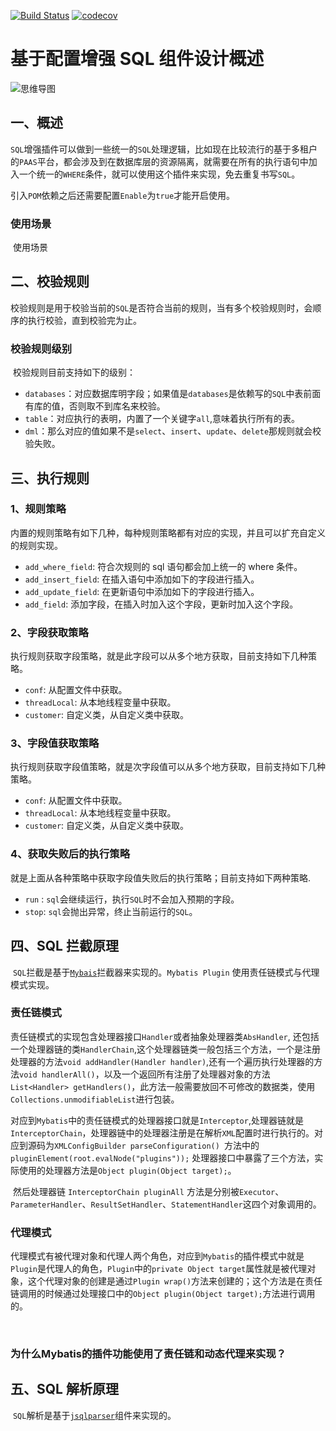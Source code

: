 
[![Build Status](https://travis-ci.org/lengrongfu/mybatis-plugin-spring-boot.svg?branch=master)](https://travis-ci.org/lengrongfu/mybatis-plugin-spring-boot.svg?branch=master)
[![codecov](https://codecov.io/gh/lengrongfu/mybatis-plugin-spring-boot/branch/master/graph/badge.svg)](https://codecov.io/gh/lengrongfu/mybatis-plugin-spring-boot)


# 基于配置增强 SQL 组件设计概述

![思维导图](https://github.com/lengrongfu/images/blob/master/mybatis-plugin-spring-boot/页面-2.png)

## 一、概述

​		`SQL`增强插件可以做到一些统一的`SQL`处理逻辑，比如现在比较流行的基于多租户的`PAAS`平台，都会涉及到在数据库层的资源隔离，就需要在所有的执行语句中加入一个统一的`WHERE`条件，就可以使用这个插件来实现，免去重复书写`SQL`。

​		引入`POM`依赖之后还需要配置`Enable`为`true`才能开启使用。

### 使用场景

​		使用场景

## 二、校验规则

​     校验规则是用于校验当前的`SQL`是否符合当前的规则，当有多个校验规则时，会顺序的执行校验，直到校验完为止。

### 校验规则级别

​		校验规则目前支持如下的级别：

- `databases`：对应数据库明字段；如果值是`databases`是依赖写的`SQL`中表前面有库的值，否则取不到库名来校验。
- `table`：对应执行的表明，内置了一个关键字`all`,意味着执行所有的表。
- `dml`：那么对应的值如果不是`select`、`insert`、`update`、`delete`那规则就会校验失败。

## 三、执行规则

### 1、规则策略

​		内置的规则策略有如下几种，每种规则策略都有对应的实现，并且可以扩充自定义的规则实现。

- `add_where_field`: 符合次规则的 sql 语句都会加上统一的 where 条件。
- `add_insert_field`: 在插入语句中添加如下的字段进行插入。
- `add_update_field`: 在更新语句中添加如下的字段进行插入。
- `add_field`: 添加字段，在插入时加入这个字段，更新时加入这个字段。

### 2、字段获取策略

​			执行规则获取字段策略，就是此字段可以从多个地方获取，目前支持如下几种策略。

- `conf`: 从配置文件中获取。
- `threadLocal`: 从本地线程变量中获取。
- `customer`: 自定义类，从自定义类中获取。

### 3、字段值获取策略

​		执行规则获取字段值策略，就是次字段值可以从多个地方获取，目前支持如下几种策略。

- `conf`: 从配置文件中获取。
- `threadLocal`: 从本地线程变量中获取。
- `customer`: 自定义类，从自定义类中获取。

### 4、获取失败后的执行策略

​	 就是上面从各种策略中获取字段值失败后的执行策略；目前支持如下两种策略.

- `run` : `sql`会继续运行，执行`SQL`时不会加入预期的字段。
- `stop`: `sql`会抛出异常，终止当前运行的`SQL`。

## 四、SQL 拦截原理

​	`SQL`拦截是基于[`Mybais`](https://mybatis.org/mybatis-3/apidocs/reference/org/apache/ibatis/plugin/Interceptor.html)拦截器来实现的。`Mybatis Plugin`  使用责任链模式与代理模式实现。

### 责任链模式

​		责任链模式的实现包含处理器接口`Handler`或者抽象处理器类`AbsHandler`, 还包括一个处理器链的类`HandlerChain`,这个处理器链类一般包括三个方法，一个是注册处理器的方法`void addHandler(Handler handler)`,还有一个遍历执行处理器的方法`void handlerAll()`，以及一个返回所有注册了处理器对象的方法`List<Handler> getHandlers()`，此方法一般需要放回不可修改的数据类，使用`Collections.unmodifiableList`进行包装。

​		对应到`Mybatis`中的责任链模式的处理器接口就是`Interceptor`,处理器链就是`InterceptorChain`，处理器链中的处理器注册是在解析`XML`配置时进行执行的。对应到源码为`XMLConfigBuilder parseConfiguration() `方法中的`pluginElement(root.evalNode("plugins"));` 处理器接口中暴露了三个方法，实际使用的处理器方法是`Object plugin(Object target);`。

​		然后处理器链 `InterceptorChain pluginAll` 方法是分别被`Executor`、`ParameterHandler`、`ResultSetHandler`、`StatementHandler`这四个对象调用的。



### 代理模式

​		代理模式有被代理对象和代理人两个角色，对应到`Mybatis`的插件模式中就是`Plugin`是代理人的角色，`Plugin`中的`private Object target`属性就是被代理对象，这个代理对象的创建是通过`Plugin wrap()`方法来创建的；这个方法是在责任链调用的时候通过处理接口中的`Object plugin(Object target);`方法进行调用的。

​         

### 为什么Mybatis的插件功能使用了责任链和动态代理来实现？



## 五、SQL 解析原理

​	`SQL`解析是基于[`jsqlparser`](http://jsqlparser.sourceforge.net/)组件来实现的。

